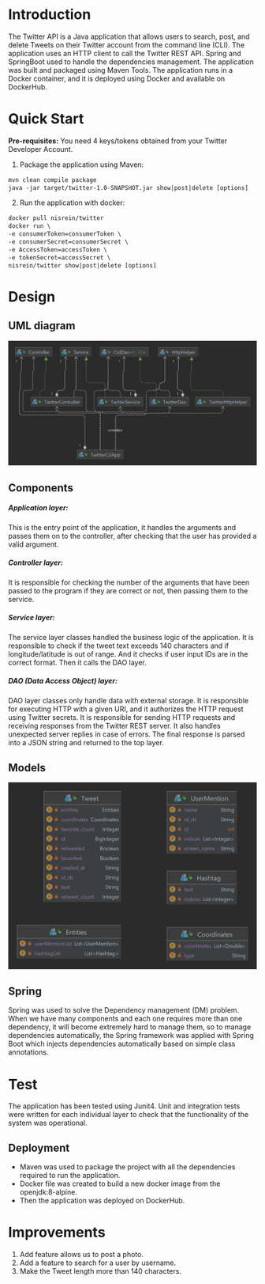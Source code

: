 # Introduction
The Twitter API is a Java application that allows users to search, post, and
delete Tweets on their Twitter account from the command line (CLI).
The application uses an HTTP client to call the Twitter REST API. Spring and SpringBoot used to handle the dependencies management.
The application was built and packaged using Maven Tools. The application runs in a Docker container, and it is deployed using Docker and available on DockerHub.

# Quick Start
**Pre-requisites:** You need 4 keys/tokens obtained from your Twitter Developer Account.

1. Package the application using Maven:
```
mvn clean compile package
java -jar target/twitter-1.0-SNAPSHOT.jar show|post|delete [options]
```
2. Run the application with docker:
```
docker pull nisrein/twitter
docker run \
-e consumerToken=consumerToken \
-e consumerSecret=consumerSecret \
-e AccessToken=accessToken \
-e tokenSecret=accessSecret \
nisrein/twitter show|post|delete [options]
```

# Design
## UML diagram
![This is an image](./assets/twitterDigram.png)

## Components
##### Application layer:
This is the entry point of the application, it handles the arguments and passes them on to the controller, after checking that the
user has provided a valid argument.

##### Controller layer:
It is responsible for checking the number of the arguments that have been passed to the program if they are correct or not, then passing them to the service.


##### Service layer:
The service layer classes handled the business logic of the application. It is responsible to check if the tweet text exceeds 140 characters and if
longitude/latitude is out of range. And it checks if user input IDs are in the correct format. Then it calls the DAO layer.

##### DAO (Data Access Object) layer:
DAO layer classes only handle data with external storage. It is responsible for executing HTTP with a given URI,
and it authorizes the HTTP request using Twitter secrets. It is responsible for sending HTTP requests and receiving responses from the Twitter REST server.
It also handles unexpected server replies in case of errors. The final response is parsed into a JSON string and returned to the top layer.


## Models
![This is an image](./assets/models.png)

## Spring
Spring was used to solve the Dependency management (DM) problem. When we have many components and each one requires more than one dependency,
it will become extremely hard to manage them, so to manage dependencies automatically, the Spring framework was applied with Spring Boot which injects dependencies automatically based on simple class annotations.

# Test
The application has been tested using Junit4. Unit and integration tests were written for each individual layer to check that
the functionality of the system was operational.

## Deployment
* Maven was used to package the project with all the dependencies required to run the application.
* Docker file was created to build a new docker image from the openjdk:8-alpine.
* Then the application was deployed on DockerHub.

# Improvements
1. Add feature allows us to post a photo.
2. Add a feature to search for a user by username.
3. Make the Tweet length more than 140 characters.